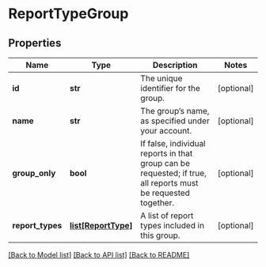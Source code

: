 # ReportTypeGroup

## Properties
Name | Type | Description | Notes
------------ | ------------- | ------------- | -------------
**id** | **str** | The unique identifier for the group. | [optional] 
**name** | **str** | The group’s name, as specified under your account. | [optional] 
**group_only** | **bool** | If false, individual reports in that group can be requested; if true, all reports must be requested together. | [optional] 
**report_types** | [**list[ReportType]**](ReportType.md) | A list of report types included in this group. | [optional] 

[[Back to Model list]](../README.md#documentation-for-models) [[Back to API list]](../README.md#documentation-for-api-endpoints) [[Back to README]](../README.md)



